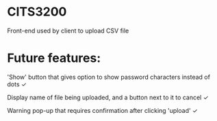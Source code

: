 # CITS3200

Front-end used by client to upload CSV file

# Future features:

'Show' button that gives option to show password characters instead of dots ✓

Display name of file being uploaded, and a button next to it to cancel ✓

Warning pop-up that requires confirmation after clicking 'upload' ✓
